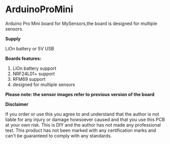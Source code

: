 # ArduinoProMini
Arduino Pro Mini board for MySensors,the board is designed for multiple sensors.

**Supply**

LiOn battery or 5V USB

**Boards features:**
1. LiOn battery support
2. NRF24L01+ support
3. RFM69 support
4. designed for multiple sensors


**Please note: the sensor images refer to previous version of the board**

**Disclaimer**

If you order or use this you agree to and understand that the author is not liable for any injury or damage howsoever caused and that you use this PCB at your own risk. This is DIY and the author has not made any professional test. This product has not been marked with any certification marks and can't be guaranteed to comply with any standards.
